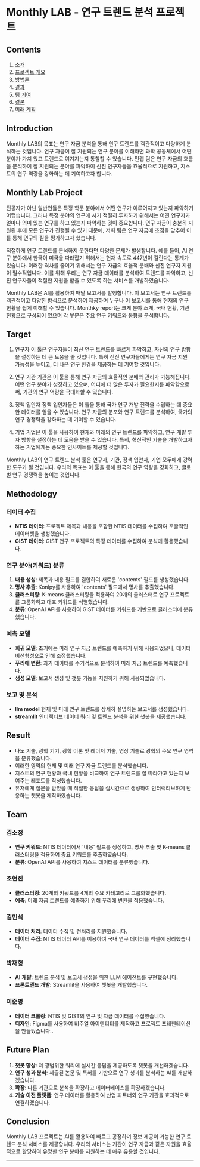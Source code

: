 # Monthly LAB - 연구 트렌드 분석 프로젝트


## Contents
1. [소개](#소개)
2. [프로젝트 개요](#프로젝트-개요)
3. [방법론](#방법론)
4. [결과](#결과)
5. [팀 기여](#팀-기여)
6. [결론](#결론)
7. [미래 계획](#미래-계획)
   

## Introduction
Monthly LAB의 목표는 연구 자금 분석을 통해 연구 트렌드를 객관적이고 다양하게 분석하는 것입니다. 
연구 자금이 잘 지원되는 연구 분야를 이해하면 과학 공동체에서 어떤 분야가 가치 있고 트렌드로 여겨지는지 통찰할 수 있습니다. 
먼랩 팀은 연구 자금의 흐름을 분석하여 잘 지원되는 분야를 파악하여 신진 연구자들을 효율적으로 지원하고, 지스트의 연구 역량을 강화하는 데 기여하고자 합니다.


## Monthly Lab Project
전공자가 아닌 일반인들은 특정 학문 분야에서 어떤 연구가 이루어지고 있는지 파악하기 어렵습니다. 
그러나 특정 분야의 연구에 시기 적절히 투자하기 위해서는 어떤 연구자가 얼마나 의미 있는 연구를 하고 있는지 파악하는 것이 중요합니다.
연구 자금이 충분히 지원된 후에 모든 연구가 진행될 수 있기 때문에, 저희 팀은 연구 자금에 초점을 맞추어 이를 통해 연구의 질을 평가하고자 했습니다. 

적절하게 연구 트렌드를 분석하지 못한다면 다양한 문제가 발생합니다. 
예를 들어, AI 연구 분야에서 한국이 미국을 따라잡기 위해서는 현재 속도로 447년이 걸린다는 통계가 있습니다. 
이러한 격차를 줄이기 위해서는 연구 자금의 효율적 분배와 신진 연구자 지원이 필수적입니다. 
이를 위해 우리는 연구 자금 데이터를 분석하여 트렌드를 파악하고, 신진 연구자들이 적절한 지원을 받을 수 있도록 하는 서비스를 개발하였습니다.

Monthly LAB은 AI를 활용하여 매달 보고서를 발행합니다. 
이 보고서는 연구 트렌드를 객관적이고 다양한 방식으로 분석하여 제공하며 누구나 이 보고서를 통해 현재의 연구 현황을 쉽게 이해할 수 있습니다. 
Monthky report는 크게 분야 소개, 국내 현황, 기관 현황으로 구성되어 있으며 각 부분은 주요 연구 키워드와 동향을 분석합니다.


## Target

1. 연구자
이 툴은 연구자들이 최신 연구 트렌드를 빠르게 파악하고, 자신의 연구 방향을 설정하는 데 큰 도움을 줄 것입니다. 특히 신진 연구자들에게는 연구 자금 지원 가능성을 높이고, 더 나은 연구 환경을 제공하는 데 기여할 것입니다.

2. 연구 기관
기관은 이 툴을 통해 연구 자금의 효율적인 분배와 관리가 가능해집니다. 어떤 연구 분야가 성장하고 있으며, 어디에 더 많은 투자가 필요한지를 파악함으로써, 기관의 연구 역량을 극대화할 수 있습니다.

3. 정책 입안자
정책 입안자들은 이 툴을 통해 국가 연구 개발 전략을 수립하는 데 중요한 데이터를 얻을 수 있습니다. 연구 자금의 분포와 연구 트렌드를 분석하여, 국가의 연구 경쟁력을 강화하는 데 기여할 수 있습니다.

4. 기업
기업은 이 툴을 사용하여 현재와 미래의 연구 트렌드를 파악하고, 연구 개발 투자 방향을 설정하는 데 도움을 받을 수 있습니다. 특히, 혁신적인 기술을 개발하고자 하는 기업에게는 중요한 인사이트를 제공할 것입니다.

Monthly LAB의 연구 트렌드 분석 툴은 연구자, 기관, 정책 입안자, 기업 모두에게 강력한 도구가 될 것입니다. 우리의 목표는 이 툴을 통해 한국의 연구 역량을 강화하고, 글로벌 연구 경쟁력을 높이는 것입니다.


## Methodology
### 데이터 수집
- **NTIS 데이터**: 프로젝트 제목과 내용을 포함한 NTIS 데이터를 수집하여 포괄적인 데이터셋을 생성했습니다.
- **GIST 데이터**: GIST 연구 프로젝트의 특정 데이터를 수집하여 분석에 활용했습니다.

### 연구 분야(키워드) 분류
1. **내용 생성**: 제목과 내용 필드를 결합하여 새로운 'contents' 필드를 생성했습니다.
2. **명사 추출**: Konlpy를 사용하여 'contents' 필드에서 명사를 추출했습니다.
3. **클러스터링**: K-means 클러스터링을 적용하여 20개의 클러스터로 연구 프로젝트를 그룹화하고 대표 키워드를 식별했습니다.
4. **분류**: OpenAI API를 사용하여 GIST 데이터를 키워드를 기반으로 클러스터에 분류했습니다.

### 예측 모델
- **회귀 모델**: 초기에는 미래 연구 자금 트렌드를 예측하기 위해 사용되었으나, 데이터 비선형성으로 인해 조정했습니다.
- **푸리에 변환**: 과거 데이터를 주기적으로 분석하여 미래 자금 트렌드를 예측했습니다.
- **생성 모델**: 보고서 생성 및 챗봇 기능을 지원하기 위해 사용되었습니다.

### 보고 및 분석
- **llm model** 현재 및 미래 연구 트렌드를 상세히 설명하는 보고서를 생성했습니다.
- **streamlit** 인터랙티브 데이터 쿼리 및 트렌드 분석을 위한 챗봇을 제공했습니다.


## Result
- 나노 기술, 광학 기기, 광학 이론 및 레이저 기술, 영상 기술로 광학의 주요 연구 영역을 분류했습니다.
- 이러한 영역의 현재 및 미래 연구 자금 트렌드를 분석했습니다.
- 지스트의 연구 현황과 국내 현황을 비교하여 연구 트렌드를 잘 따라가고 있는지 보여주는 레포트를 작성했습니다.
- 유저에게 질문을 받았을 때 적절한 응답을 실시간으로 생성하여 인터랙티브하게 반응하는 챗봇을 제작하였습니다.
  

## Team
### 김소정
- **연구 키워드**: NTIS 데이터에서 '내용' 필드를 생성하고, 명사 추출 및 K-means 클러스터링을 적용하여 중요 키워드를 추출하였습니다.
- **분류**: OpenAI API를 사용하여 지스트 데이터를 분류했습니다.

### 조현진
- **클러스터링**: 20개의 키워드를 4개의 주요 카테고리로 그룹화했습니다.
- **예측**: 미래 자금 트렌드를 예측하기 위해 푸리에 변환을 적용했습니다.

### 김민석
- **데이터 처리**: 데이터 수집 및 전처리를 지원했습니다.
- **데이터 수집**: NTIS 데이터 API를 이용하여 국내 연구 데이터를 엑셀에 정리했습니다.

### 박재형
- **AI 개발**: 트렌드 분석 및 보고서 생성을 위한 LLM 에이전트를 구현했습니다.
- **프론트엔드 개발**: Streamlit을 사용하여 챗봇을 개발했습니다.

### 이준명
- **데이터 크롤링**: NTIS 및 GIST의 연구 및 자금 데이터를 수집했습니다.
- **디자인**: Figma를 사용하여 비주얼 아이덴티티를 제작하고 프로젝트 프레젠테이션을 만들었습니다..


## Future Plan
1. **챗봇 향상**: 더 광범위한 쿼리에 실시간 응답을 제공하도록 챗봇을 개선하겠습니다.
2. **연구 성과 분석**: 제출된 논문 및 특허를 기반으로 연구 성과를 분석하는 AI를 개발하겠습니다.
3. **확장**: 다른 기관으로 분석을 확장하고 데이터베이스를 확장하겠습니다.
4. **기술 이전 플랫폼**: 연구 데이터를 활용하여 산업 파트너와 연구 기관을 효과적으로 연결하겠습니다.


## Conclusion
Monthly LAB 프로젝트는 AI를 활용하여 빠르고 공정하며 정보 제공이 가능한 연구 트렌드 분석 서비스를 제공합니다. 
우리의 서비스는 기관이 연구 자금과 같은 자원을 효율적으로 할당하여 유망한 연구 분야를 지원하는 데 매우 유용할 것입니다.

---


